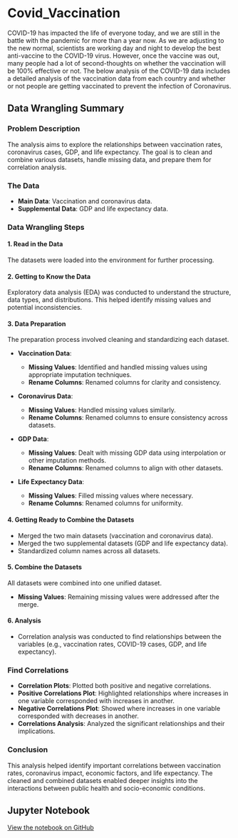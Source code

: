 # Covid_Vaccination
COVID-19 has impacted the life of everyone today, and we are still in the battle with the pandemic for more than a year now. As we are adjusting to the new normal, scientists are working day and night to develop the best anti-vaccine to the COVID-19 virus. However, once the vaccine was out, many people had a lot of second-thoughts on whether the vaccination will be 100% effective or not. The below analysis of the COVID-19 data includes a detailed analysis of the vaccination data from each country and whether or not people are getting vaccinated to prevent the infection of Coronavirus.
## Data Wrangling Summary

### Problem Description
The analysis aims to explore the relationships between vaccination rates, coronavirus cases, GDP, and life expectancy. The goal is to clean and combine various datasets, handle missing data, and prepare them for correlation analysis.

### The Data
- **Main Data**: Vaccination and coronavirus data.
- **Supplemental Data**: GDP and life expectancy data.

### Data Wrangling Steps

#### 1. Read in the Data
The datasets were loaded into the environment for further processing.

#### 2. Getting to Know the Data
Exploratory data analysis (EDA) was conducted to understand the structure, data types, and distributions. This helped identify missing values and potential inconsistencies.

#### 3. Data Preparation
The preparation process involved cleaning and standardizing each dataset.

- **Vaccination Data**:
  - **Missing Values**: Identified and handled missing values using appropriate imputation techniques.
  - **Rename Columns**: Renamed columns for clarity and consistency.
  
- **Coronavirus Data**:
  - **Missing Values**: Handled missing values similarly.
  - **Rename Columns**: Renamed columns to ensure consistency across datasets.

- **GDP Data**:
  - **Missing Values**: Dealt with missing GDP data using interpolation or other imputation methods.
  - **Rename Columns**: Renamed columns to align with other datasets.

- **Life Expectancy Data**:
  - **Missing Values**: Filled missing values where necessary.
  - **Rename Columns**: Renamed columns for uniformity.

#### 4. Getting Ready to Combine the Datasets
- Merged the two main datasets (vaccination and coronavirus data).
- Merged the two supplemental datasets (GDP and life expectancy data).
- Standardized column names across all datasets.

#### 5. Combine the Datasets
All datasets were combined into one unified dataset.
- **Missing Values**: Remaining missing values were addressed after the merge.

#### 6. Analysis
- Correlation analysis was conducted to find relationships between the variables (e.g., vaccination rates, COVID-19 cases, GDP, and life expectancy).

### Find Correlations
- **Correlation Plots**: Plotted both positive and negative correlations.
- **Positive Correlations Plot**: Highlighted relationships where increases in one variable corresponded with increases in another.
- **Negative Correlations Plot**: Showed where increases in one variable corresponded with decreases in another.
- **Correlations Analysis**: Analyzed the significant relationships and their implications.

### Conclusion
This analysis helped identify important correlations between vaccination rates, coronavirus impact, economic factors, and life expectancy. The cleaned and combined datasets enabled deeper insights into the interactions between public health and socio-economic conditions.



## Jupyter Notebook

[View the notebook on GitHub](https://github.com/jessicaphamca/Covid_Vaccination/blob/main/Project_Covid_Vaccination.ipynb)
